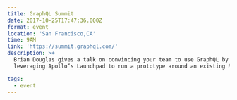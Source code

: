 ```yaml
---
title: GraphQL Summit
date: 2017-10-25T17:47:36.000Z
format: event
location: 'San Francisco,CA'
time: 9AM
link: 'https://summit.graphql.com/'
description: >+
  Brian Douglas gives a talk on convincing your team to use GraphQL by
  leveraging Apollo’s Launchpad to run a prototype around an existing REST API.

tags:
  - event
---
```




